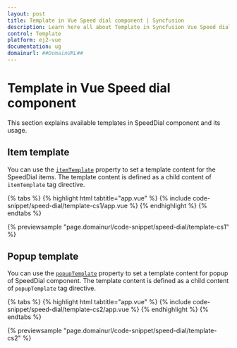 ```yaml
---
layout: post
title: Template in Vue Speed dial component | Syncfusion
description: Learn here all about Template in Syncfusion Vue Speed dial component of Syncfusion Essential JS 2 and more.
control: Template 
platform: ej2-vue
documentation: ug
domainurl: ##DomainURL##
---
```


# Template in Vue Speed dial component

This section explains available templates in SpeedDial component and its usage.

## Item template

You can use the [`itemTemplate`](https://ej2.syncfusion.com/vue/documentation/api/speed-dial#itemtemplate) property to set a template content for the SpeedDial items. The template content is defined as a child content of `itemTemplate` tag directive.

{% tabs %}
{% highlight html tabtitle="app.vue" %}
{% include code-snippet/speed-dial/template-cs1/app.vue %}
{% endhighlight %}
{% endtabs %}
        
{% previewsample "page.domainurl/code-snippet/speed-dial/template-cs1" %}

## Popup template

You can use the [`popupTemplate`](https://ej2.syncfusion.com/vue/documentation/api/speed-dial#popuptemplate) property to set a template content for popup of  SpeedDial component. The template content is defined as a child content of `popupTemplate` tag directive.

{% tabs %}
{% highlight html tabtitle="app.vue" %}
{% include code-snippet/speed-dial/template-cs2/app.vue %}
{% endhighlight %}
{% endtabs %}
        
{% previewsample "page.domainurl/code-snippet/speed-dial/template-cs2" %}